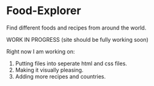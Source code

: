 # Food-Explorer
Find different foods and recipes from around the world.


WORK IN PROGRESS (site should be fully working soon)

Right now I am working on:
1. Putting files into seperate html and css files.
2. Making it visually pleasing.
3. Adding more recipes and countries.
